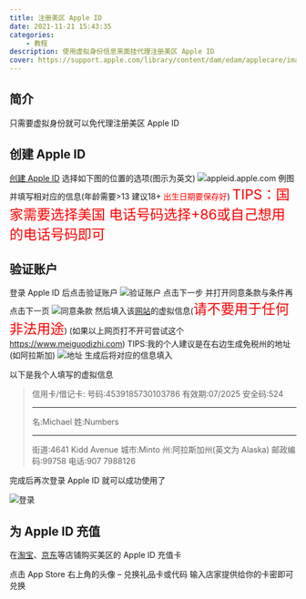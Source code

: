 ```yaml
---
title: 注册美区 Apple ID
date: 2021-11-21 15:43:35
categories: 
	- 教程
description: 使用虚拟身份信息来面挂代理注册美区 Apple ID
cover: https://support.apple.com/library/content/dam/edam/applecare/images/en_US/appleid/web-browser-appleid-apple-com-create-your-apple-id-callout.png
---
```


## 简介
只需要虚拟身份就可以免代理注册美区 Apple ID

## 创建 Apple ID
[创建 Apple ID](https://appleid.apple.com/zh-cn)
选择如下图的位置的选项(图示为英文)
![appleid.apple.com 例图](https://support.apple.com/library/content/dam/edam/applecare/images/en_US/appleid/web-browser-appleid-apple-com-create-your-apple-id-callout.png)
并填写相对应的信息(年龄需要>13 建议18+ <font color=red>出生日期要保存好</font>)
<font color=red size=5>TIPS：国家需要选择美国 电话号码选择+86或自己想用的电话号码即可</font>

## 验证账户
登录 Apple ID 后点击验证账户
![验证账户](https://gcore.jsdelivr.net/gh/Goo-aw233/WebSiteResources@main/Pics/USAidcreate/USAidcreate1.jpg)
点击下一步 并打开同意条款与条件再点击下一页
![同意条款](https://gcore.jsdelivr.net/gh/Goo-aw233/WebSiteResources@main/Pics/USAidcreate/USAidcreate2.png)
然后填入该[网站](https://www.fakeaddressgenerator.com/)的虚拟信息(<font size=5 color=red>请不要用于任何非法用途</font>)
(如果以上网页打不开可尝试这个 https://www.meiguodizhi.com)
TIPS:我的个人建议是在右边生成免税州的地址(如阿拉斯加)
![地址](https://gcore.jsdelivr.net/gh/Goo-aw233/WebSiteResources@main/Pics/USAidcreate/USAidcreate3.png)
生成后将对应的信息填入

以下是我个人填写的虚拟信息
<blockquote>
信用卡/借记卡:
号码:4539185730103786
有效期:07/2025
安全码:524

---------------

名:Michael
姓:Numbers

---------------

街道:4641 Kidd Avenue
城市:Minto
州:阿拉斯加州(英文为 Alaska)
邮政编码:99758
电话:907 7988126
</blockquote>
完成后再次登录 Apple ID 就可以成功使用了

![登录](https://gcore.jsdelivr.net/gh/Goo-aw233/WebSiteResources@main/Pics/USAidcreate/USAidcreate4.png)

## 为 Apple ID 充值
在[淘宝](https://www.taobao.com)、[京东](https://www.jd.com)等店铺购买美区的 Apple ID 充值卡

点击 App Store 右上角的头像 – 兑换礼品卡或代码
输入店家提供给你的卡密即可兑换